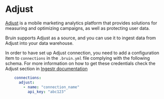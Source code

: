 # Adjust
[Adjust](https://www.adjust.com/) is a mobile marketing analytics platform that provides solutions for measuring and optimizing campaigns, as well as protecting user data.

Bruin supports Adjust as a source, and you can use it to ingest data from Adjust into your data warehouse.

In order to have set up Adjust connection, you need to add a configuration item to `connections` in the `.bruin.yml` file complying with the following schema. For more information on how to get these credentials check the Adjust section in [Ingestr documentation](https://bruin-data.github.io/ingestr/getting-started/quickstart.html)


```yaml
    connections:
      adjust:
        - name: "connection_name"
          api_key: "abc123"
```